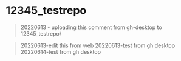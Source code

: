 # 12345_testrepo

>20220613 - uploading this comment from gh-desktop to 12345_testrepo/

>20220613-edit this from web
>20220613-test from gh desktop
>20220614-test from gh desktop